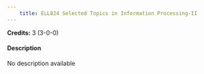 ```yaml
---
    title: ELL824 Selected Topics in Information Processing-II
---
```

**Credits:** 3 (3-0-0)



#### Description 
No description available